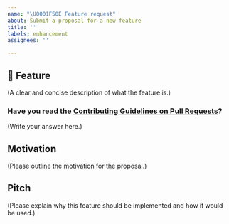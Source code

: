 ```yaml
---
name: "\U0001F50E Feature request"
about: Submit a proposal for a new feature
title: ''
labels: enhancement
assignees: ''

---
```


## 🔎 Feature

(A clear and concise description of what the feature is.)

### Have you read the [Contributing Guidelines on Pull Requests](https://github.com/shriyaMadan/Youtube-Dashboard/blob/master/CONTRIBUTING.md)?

(Write your answer here.)

## Motivation

(Please outline the motivation for the proposal.)

## Pitch

(Please explain why this feature should be implemented and how it would be used.)
